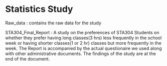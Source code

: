 # Statistics Study
Raw_data : contains the raw data for the study

STA304_Final_Report : A study on the preferences of STA304 Students on whether they prefer having long classes(3 hrs) less frequently in the school week or having shorter classes(1 or 2 hr) classes but more frequently in the week. The Report is accompanied by the actual questionaire we used along with other administrative documents. The findings of the study are at the end of the document.
